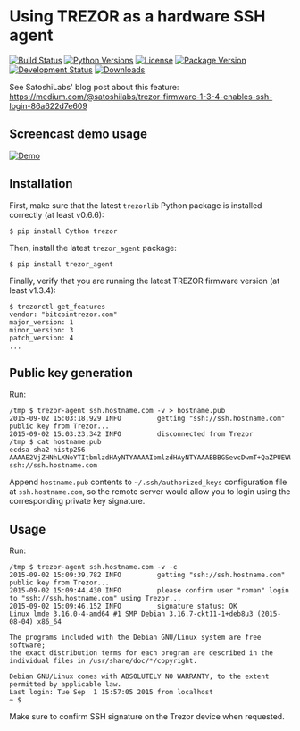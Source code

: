 # Using TREZOR as a hardware SSH agent

[![Build Status](https://travis-ci.org/romanz/trezor-agent.svg?branch=master)](https://travis-ci.org/romanz/trezor-agent)
[![Python Versions](https://img.shields.io/pypi/pyversions/trezor_agent.svg)](https://pypi.python.org/pypi/trezor_agent/)
[![License](https://img.shields.io/pypi/l/trezor_agent.svg)](https://pypi.python.org/pypi/trezor_agent/)
[![Package Version](https://img.shields.io/pypi/v/trezor_agent.svg)](https://pypi.python.org/pypi/trezor_agent/)
[![Development Status](https://img.shields.io/pypi/status/trezor_agent.svg)](https://pypi.python.org/pypi/trezor_agent/)
[![Downloads](https://img.shields.io/pypi/dm/trezor_agent.svg)](https://pypi.python.org/pypi/trezor_agent/)

See SatoshiLabs' blog post about this feature:
https://medium.com/@satoshilabs/trezor-firmware-1-3-4-enables-ssh-login-86a622d7e609

## Screencast demo usage

[![Demo](https://asciinema.org/a/22959.png)](https://asciinema.org/a/22959)

## Installation

First, make sure that the latest `trezorlib` Python package
is installed correctly (at least v0.6.6):

	$ pip install Cython trezor

Then, install the latest `trezor_agent` package:

	$ pip install trezor_agent

Finally, verify that you are running the latest TREZOR firmware version (at least v1.3.4):

	$ trezorctl get_features
	vendor: "bitcointrezor.com"
	major_version: 1
	minor_version: 3
	patch_version: 4
	...

## Public key generation

Run:

	/tmp $ trezor-agent ssh.hostname.com -v > hostname.pub
	2015-09-02 15:03:18,929 INFO         getting "ssh://ssh.hostname.com" public key from Trezor...
	2015-09-02 15:03:23,342 INFO         disconnected from Trezor
	/tmp $ cat hostname.pub
	ecdsa-sha2-nistp256 AAAAE2VjZHNhLXNoYTItbmlzdHAyNTYAAAAIbmlzdHAyNTYAAABBBGSevcDwmT+QaZPUEWUUjTeZRBICChxMKuJ7dRpBSF8+qt+8S1GBK5Zj8Xicc8SHG/SE/EXKUL2UU3kcUzE7ADQ= ssh://ssh.hostname.com

Append `hostname.pub` contents to `~/.ssh/authorized_keys`
configuration file at `ssh.hostname.com`, so the remote server
would allow you to login using the corresponding private key signature.

## Usage

Run:

	/tmp $ trezor-agent ssh.hostname.com -v -c
	2015-09-02 15:09:39,782 INFO         getting "ssh://ssh.hostname.com" public key from Trezor...
	2015-09-02 15:09:44,430 INFO         please confirm user "roman" login to "ssh://ssh.hostname.com" using Trezor...
	2015-09-02 15:09:46,152 INFO         signature status: OK
	Linux lmde 3.16.0-4-amd64 #1 SMP Debian 3.16.7-ckt11-1+deb8u3 (2015-08-04) x86_64

	The programs included with the Debian GNU/Linux system are free software;
	the exact distribution terms for each program are described in the
	individual files in /usr/share/doc/*/copyright.

	Debian GNU/Linux comes with ABSOLUTELY NO WARRANTY, to the extent
	permitted by applicable law.
	Last login: Tue Sep  1 15:57:05 2015 from localhost
	~ $

Make sure to confirm SSH signature on the Trezor device when requested.
